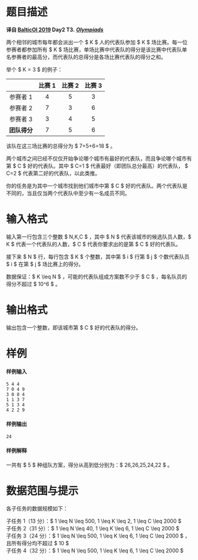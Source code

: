 
# 题目描述

**译自 [BalticOI 2019](http://boi2019.eio.ee/tasks/) Day2 T3.** ***[Olympiads](http://boi2019.eio.ee/wp-content/uploads/2019/05/olymp.en_.pdf)***

两个相邻的城市每年都会派出一个 $ K $ 人的代表队参加 $ K $ 场比赛。每一位参赛者都参加所有 $ K $ 场比赛，单场比赛中代表队的得分是该比赛中代表队单名参赛者的最高分，而代表队的总得分是各场比赛代表队的得分之和。

举个 $ K = 3 $ 的例子：

|              | 比赛 1 | 比赛 2 | 比赛 3 |
| :----------: | :---: | :---: | :---: |
|   参赛者 1    |   4   |   5   |   3   |
|   参赛者 2    |   7   |   3   |   6   |
|   参赛者 3    |   3   |   4   |   5   |
| **团队得分**  |   7   |   5   |   6   |

该队在这三场比赛的总得分为 $ 7+5+6=18 $ 。

两个城市之间已经不仅仅开始争论哪个城市有最好的代表队，而且争论哪个城市有第 $ C $ 好的代表队。其中 $ C=1 $ 代表最好（即团队总分最高）的代表队， $ C=2 $ 代表第二好的代表队，以此类推。

你的任务是为其中一个城市找到他们城市中第 $ C $ 好的代表队。两个代表队是不同的，当且仅当两个代表队中至少有一名成员不同。

# 输入格式

输入第一行包含三个整数 $ N,K,C $ ，其中 $ N $ 代表该城市的候选队员人数，$ K $ 代表一个代表队的人数，$ C $ 代表你要求出的是第 $ C $ 好的代表队。

接下来 $ N $ 行，每行包含 $ K $ 个整数，其中第 $ i $ 行第 $ j $ 个数代表队员 $ i $ 在第 $ j $ 场比赛上的得分。

数据保证：$ K \leq N $ ，可能的代表队组成方案数不少于 $ C $ ，每名队员的得分不超过 $ 10^6 $ 。

# 输出格式

输出包含一个整数，即该城市第 $ C $ 好的代表队的得分。

# 样例

#### 样例输入
```plain
5 4 4
7 0 4 9
3 0 8 4
1 1 3 7
5 1 3 4
4 2 2 9
```

#### 样例输出
```plain
24
```

#### 样例解释
一共有 $ 5 $ 种组队方案，得分从高到低分别为：$ 26,26,25,24,22 $ 。

# 数据范围与提示

各子任务的数据规模如下：

子任务 1（13 分）：$ 1 \leq N \leq 500, 1 \leq K \leq 2, 1 \leq C \leq 2000 $  
子任务 2（31 分）：$ 1 \leq N \leq 40, 1 \leq K \leq 6, 1 \leq C \leq 2000 $  
子任务 3（24 分）：$ 1 \leq N \leq 500, 1 \leq K \leq 6, 1 \leq C \leq 2000 $ ，且所有得分均不超过 $ 10 $  
子任务 4（32 分）：$ 1 \leq N \leq 500, 1 \leq K \leq 6, 1 \leq C \leq 2000 $

